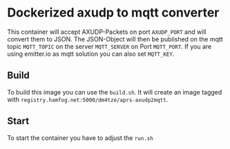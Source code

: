 # Dockerized axudp to mqtt converter

This container will accept AXUDP-Packets on port `AXUDP_PORT` and will convert them to JSON.
The JSON-Object will then be published on the mqtt topic `MQTT_TOPIC` on the server `MQTT_SERVER` on Port `MQTT_PORT`.
If you are using emitter.io as mqtt solution you can also set `MQTT_KEY`.

## Build

To build this image you can use the `build.sh`. It will create an image tagged with `registry.hamfog.net:5000/dm4tze/aprs-axudp2mqtt`.

## Start

To start the container you have to adjust the `run.sh`
